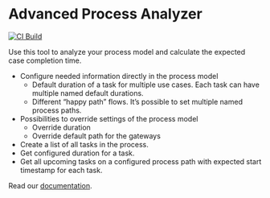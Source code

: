 # Advanced Process Analyzer

[![CI Build](https://github.com/axonivy-market/advanced-process-analyzer/actions/workflows/ci.yml/badge.svg)](https://github.com/axonivy-market/advanced-process-analyzer/actions/workflows/ci.yml)

Use this tool to analyze your process model and calculate the expected case completion time.

- Configure needed information directly in the process model
	- Default duration of a task for multiple use cases. Each task can have multiple named default durations.
	- Different “happy path” flows. It’s possible to set multiple named process paths.
- Possibilities to override settings of the process model
	- Override duration
	- Override default path for the gateways
- Create a list of all tasks in the process.
- Get configured duration for a task.
- Get all upcoming tasks on a configured process path with expected start timestamp for each task.

Read our [documentation](process-analyzer-product/README.md).
